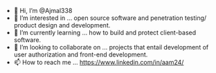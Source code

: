 - 👋 Hi, I’m @Ajmal338
- 👀 I’m interested in ... open source software and penetration testing/ product design and development.
- 🌱 I’m currently learning ... how to build and protect client-based software.
- 💞️ I’m looking to collaborate on ... projects that entail development of user authorization and front-end development.
- 📫 How to reach me ... https://www.linkedin.com/in/aam24/

<!---
Ajmal338/Ajmal338 is a ✨ special ✨ repository because its `README.md` (this file) appears on your GitHub profile.
You can click the Preview link to take a look at your changes.
--->
